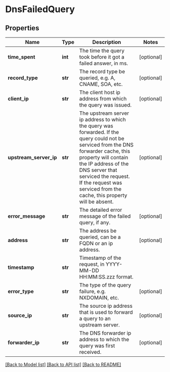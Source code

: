# DnsFailedQuery

## Properties
Name | Type | Description | Notes
------------ | ------------- | ------------- | -------------
**time_spent** | **int** | The time the query took before it got a failed answer, in ms. | [optional] 
**record_type** | **str** | The record type be queried, e.g. A, CNAME, SOA, etc. | [optional] 
**client_ip** | **str** | The client host ip address from which the query was issued.  | [optional] 
**upstream_server_ip** | **str** | The upstream server ip address to which the query was forwarded. If the query could not be serviced from the DNS forwarder cache, this property will contain the IP address of the DNS server that serviced the request. If the request was serviced from the cache, this property will be absent.  | [optional] 
**error_message** | **str** | The detailed error message of the failed query, if any. | [optional] 
**address** | **str** | The address be queried, can be a FQDN or an ip address. | [optional] 
**timestamp** | **str** | Timestamp of the request, in YYYY-MM-DD HH:MM:SS.zzz format. | 
**error_type** | **str** | The type of the query failure, e.g. NXDOMAIN, etc. | [optional] 
**source_ip** | **str** | The source ip address that is used to forward a query to an upstream server.  | [optional] 
**forwarder_ip** | **str** | The DNS forwarder ip address to which the query was first received.  | [optional] 

[[Back to Model list]](../README.md#documentation-for-models) [[Back to API list]](../README.md#documentation-for-api-endpoints) [[Back to README]](../README.md)

